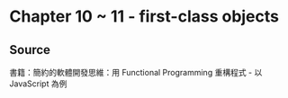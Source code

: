 # Chapter 10 ~ 11 - first-class objects

## Source

書籍：簡約的軟體開發思維：用 Functional Programming 重構程式 - 以 JavaScript 為例
